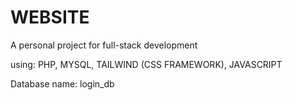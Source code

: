 # WEBSITE
A personal project for full-stack development

using:
PHP, MYSQL, TAILWIND (CSS FRAMEWORK), JAVASCRIPT

Database name:
login_db